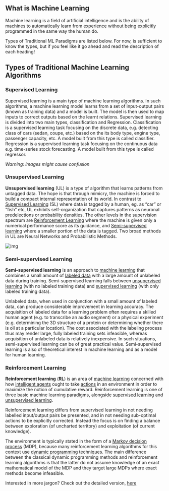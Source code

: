 ## What is Machine Learning

Machine learning is a field of artificial intelligence and is the ability of machines to automatically learn from experience without being explicitly programmed in the same way the human do. 

Types of Traditional ML Paradigms are listed below. For now, is sufficient to know the types, but if you feel like it go ahead and read the description of each heading!



## Types of Traditional Machine Learning Algorithms

### Supervised Learning

Supervised learning is a main type of machine learning algorithms. In such algorithms, a machine learning model learns from a set of input-output pairs (known as training data) and a model is built. The model is then used to map inputs to correct outputs based on the learnt relations. Supervised learning is divided into two main types, classification and Regression. Classification is a supervised learning task focusing on the discrete data, e.g. detecting class of cars (sedan, coupe, etc.) based on the its body type, engine type, passenger capacity, etc. A model built from this type is called classifier. Regression is a supervised learning task focusing on the continuous data e.g. time-series stock forecasting. A model built from this type is called regressor.

*Warning: images might cause confusion*

### Unsupervised Learning

**Unsupervised learning** (UL) is a type of algorithm that learns patterns from untagged data. The hope is that through mimicry, the machine is forced to build a compact internal representation of its world. In contrast to [Supervised Learning](https://en.wikipedia.org/wiki/Supervised_learning) (SL) where data is tagged by a human, eg. as “car” or “fish” etc, UL exhibits self-organization that captures patterns as neuronal predelections or probability densities. The other levels in the supervision spectrum are [Reinforcement Learning](https://en.wikipedia.org/wiki/Reinforcement_Learning) where the machine is given only a numerical performance score as its guidance, and [Semi-supervised learning](https://en.wikipedia.org/wiki/Semi-supervised_learning) where a smaller portion of the data is tagged. Two broad methods in UL are Neural Networks and Probabilistic Methods.

![img](https://upload.wikimedia.org/wikipedia/commons/thumb/c/c8/Cluster-2.svg/601px-Cluster-2.svg.png "The result of a cluster analysis shown as the coloring of the squares into three clusters.")

### Semi-supervised Learning

**Semi-supervised learning** is an approach to [machine learning](https://en.wikipedia.org/wiki/Machine_learning) that combines a small amount of [labeled data](https://en.wikipedia.org/wiki/Labeled_data) with a large amount of unlabeled data during training. Semi-supervised learning falls between [unsupervised learning](https://en.wikipedia.org/wiki/Unsupervised_learning) (with no labeled training data) and [supervised learning](https://en.wikipedia.org/wiki/Supervised_learning) (with only labeled training data).

Unlabeled data, when used in conjunction with a small amount of labeled data, can produce considerable improvement in learning accuracy. The acquisition of labeled data for a learning problem often requires a skilled human agent (e.g. to transcribe an audio segment) or a physical experiment (e.g. determining the 3D structure of a protein or determining whether there is oil at a particular location). The cost associated with the labeling process thus may render large, fully labeled training sets infeasible, whereas acquisition of unlabeled data is relatively inexpensive. In such situations, semi-supervised learning can be of great practical value. Semi-supervised learning is also of theoretical interest in machine learning and as a model for human learning.



### Reinforcement Learning

**Reinforcement learning** (**RL**) is an area of [machine learning](https://en.wikipedia.org/wiki/Machine_learning) concerned with how [intelligent agents](https://en.wikipedia.org/wiki/Intelligent_agent) ought to take [actions](https://en.wikipedia.org/wiki/Action_selection) in an environment in order to maximize the notion of cumulative reward. Reinforcement learning is one of three basic machine learning paradigms, alongside [supervised learning](https://en.wikipedia.org/wiki/Supervised_learning) and [unsupervised learning](https://en.wikipedia.org/wiki/Unsupervised_learning).

Reinforcement learning differs from supervised learning in not needing labelled input/output pairs be presented, and in not needing sub-optimal actions to be explicitly corrected. Instead the focus is on finding a balance between exploration (of uncharted territory) and exploitation (of current knowledge).

The environment is typically stated in the form of a [Markov decision process](https://en.wikipedia.org/wiki/Markov_decision_process) (MDP), because many reinforcement learning algorithms for this context use [dynamic programming](https://en.wikipedia.org/wiki/Dynamic_programming) techniques. The main difference between the classical dynamic programming methods and reinforcement learning algorithms is that the latter do not assume knowledge of an exact mathematical model of the MDP and they target large MDPs where exact methods become infeasible.



Interested in more jargon? Check out the detailed version, [here](https://deepai.space/machine-learning-deep-learning-algorithms/#Reinforcement_Learning)

